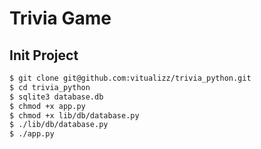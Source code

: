 # Trivia Game

## Init Project
```sh
$ git clone git@github.com:vitualizz/trivia_python.git
$ cd trivia_python
$ sqlite3 database.db
$ chmod +x app.py
$ chmod +x lib/db/database.py
$ ./lib/db/database.py
$ ./app.py
```
